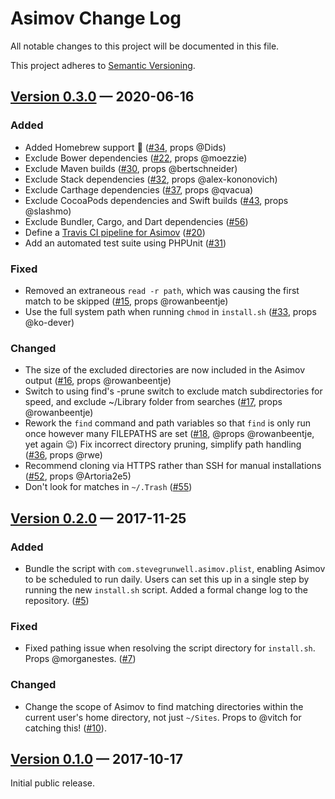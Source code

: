 # Asimov Change Log

All notable changes to this project will be documented in this file.

This project adheres to [Semantic Versioning](http://semver.org/).

## [Version 0.3.0] — 2020-06-16

### Added

* Added Homebrew support 🙌 ([#34], props @Dids)
* Exclude Bower dependencies ([#22], props @moezzie)
* Exclude Maven builds ([#30], props @bertschneider)
* Exclude Stack dependencies ([#32], props @alex-kononovich)
* Exclude Carthage dependencies ([#37], props @qvacua)
* Exclude CocoaPods dependencies and Swift builds ([#43], props @slashmo)
* Exclude Bundler, Cargo, and Dart dependencies ([#56])
* Define a [Travis CI pipeline for Asimov](https://travis-ci.com/github/stevegrunwell/asimov) ([#20])
* Add an automated test suite using PHPUnit ([#31])

### Fixed

* Removed an extraneous `read -r path`, which was causing the first match to be skipped ([#15], props @rowanbeentje)
* Use the full system path when running `chmod` in `install.sh` ([#33], props @ko-dever)

### Changed

* The size of the excluded directories are now included in the Asimov output ([#16], props @rowanbeentje)
* Switch to using find's -prune switch to exclude match subdirectories for speed, and exclude ~/Library folder from searches ([#17], props @rowanbeentje)
* Rework the `find` command and path variables so that `find` is only run once however many FILEPATHS are set ([#18], @props @rowanbeentje, yet again 😉)
 Fix incorrect directory pruning, simplify path handling ([#36], props @rwe)
* Recommend cloning via HTTPS rather than SSH for manual installations ([#52], props @Artoria2e5)
* Don't look for matches in `~/.Trash` ([#55])


## [Version 0.2.0] — 2017-11-25

### Added

* Bundle the script with `com.stevegrunwell.asimov.plist`, enabling Asimov to be scheduled to run daily. Users can set this up in a single step by running the new `install.sh` script.
 Added a formal change log to the repository. ([#5])

### Fixed

* Fixed pathing issue when resolving the script directory for `install.sh`. Props @morganestes. ([#7])

### Changed
* Change the scope of Asimov to find matching directories within the current user's home directory, not just `~/Sites`. Props to @vitch for catching this! ([#10]).


## [Version 0.1.0] — 2017-10-17

Initial public release.


[Unreleased]: https://github.com/stevegrunwell/asimov/compare/master...develop
[Version 0.1.0]: https://github.com/stevegrunwell/asimov/releases/tag/v0.1.0
[Version 0.2.0]: https://github.com/stevegrunwell/asimov/releases/tag/v0.2.0
[Version 0.3.0]: https://github.com/stevegrunwell/asimov/releases/tag/v0.3.0
[#5]: https://github.com/stevegrunwell/asimov/issues/5
[#7]: https://github.com/stevegrunwell/asimov/issues/7
[#10]: https://github.com/stevegrunwell/asimov/issues/10
[#15]: https://github.com/stevegrunwell/asimov/pull/15
[#16]: https://github.com/stevegrunwell/asimov/pull/16
[#17]: https://github.com/stevegrunwell/asimov/pull/17
[#18]: https://github.com/stevegrunwell/asimov/pull/18
[#20]: https://github.com/stevegrunwell/asimov/pull/20
[#22]: https://github.com/stevegrunwell/asimov/pull/22
[#30]: https://github.com/stevegrunwell/asimov/pull/30
[#31]: https://github.com/stevegrunwell/asimov/pull/31
[#32]: https://github.com/stevegrunwell/asimov/pull/32
[#33]: https://github.com/stevegrunwell/asimov/pull/33
[#34]: https://github.com/stevegrunwell/asimov/pull/34
[#36]: https://github.com/stevegrunwell/asimov/pull/36
[#37]: https://github.com/stevegrunwell/asimov/pull/37
[#43]: https://github.com/stevegrunwell/asimov/pull/43
[#52]: https://github.com/stevegrunwell/asimov/pull/52
[#55]: https://github.com/stevegrunwell/asimov/pull/55
[#56]: https://github.com/stevegrunwell/asimov/pull/56
